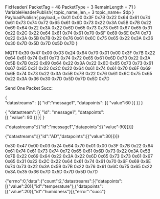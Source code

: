 


FixHeader{
PacketTag = 48
PacketType  = 3
RemainLength  = 71
}
VariableHeaderPublish{
topic_name_len_= 3
topic_name= $dp
}
PayloadPublish{
payload_= 0x01 0x00 0x3F 0x7B 0x22 0x64 0x61 0x74 0x61 0x73 0x74 0x72 0x65 0x61 0x6D 0x73 
0x22 0x3A 0x5B 0x7B 0x22 0x69 0x64 0x22 0x3A 0x22 0x6D 0x65 0x73 0x73 0x61 0x67 
0x65 0x31 0x22 0x2C 0x22 0x64 0x61 0x74 0x61 0x70 0x6F 0x69 0x6E 0x74 0x73 0x22 
0x3A 0x5B 0x7B 0x22 0x76 0x61 0x6C 0x75 0x65 0x22 0x3A 0x36 0x30 0x7D 0x5D 0x7D 
0x5D 0x7D 
}

MQTT:0x30 0x47 0x00 0x03 0x24 0x64 0x70 0x01 0x00 0x3F 0x7B 0x22 0x64 0x61 0x74 0x61 0x73 0x74 0x72 0x65 0x61 0x6D 0x73 0x22 0x3A 0x5B 0x7B 0x22 0x69 0x64 0x22 0x3A 0x22 0x6D 0x65 0x73 0x73 0x61 0x67 0x65 0x31 0x22 0x2C 0x22 0x64 0x61 0x74 0x61 0x70 0x6F 0x69 0x6E 0x74 0x73 0x22 0x3A 0x5B 0x7B 0x22 0x76 0x61 0x6C 0x75 0x65 0x22 0x3A 0x36 0x30 0x7D 0x5D 0x7D 0x5D 0x7D 

Send One Packet Succ: 








{       
    "datastreams" :
    [{
        "id":"message1",
        "datapoints":
            [{
                "value":60
            }]
    }]
}


{
	"datastream":	[{
			"id":	"message1",
			"datapoints":	
            [{
                "value":	90
			}]
		}]
}



{"datastreams":[{"id":"message1","datapoints":[{"value":90}]}]}

{"datastreams":[{"id":"AD","datapoints":[{"value":30}]}]}


0x30 0x47 0x00 0x03 0x24 0x64 0x70 0x01 0x00 0x3F 0x7B 0x22 0x64 0x61 0x74 0x61 0x73 0x74 0x72 0x65 0x61 0x6D 0x73 0x22 0x3A 0x5B 0x7B 0x22 0x69 0x64 0x22 0x3A 0x22 0x6D 0x65 0x73 0x73 0x61 0x67 0x65 0x31 0x22 0x2C 0x22 0x64 0x61 0x74 0x61 0x70 0x6F 0x69 0x6E 0x74 0x73 0x22 0x3A 0x5B 0x7B 0x22 0x76 0x61 0x6C 0x75 0x65 0x22 0x3A 0x35 0x36 0x7D 0x5D 0x7D 0x5D 0x7D 

{"errno":0,"data":{"count":2,"datastreams":[{"datapoints":[{"value":20}],"id":"temperature"},{"datapoints":[{"value":20}],"id":"humidness"}]},"error":"succ"}
